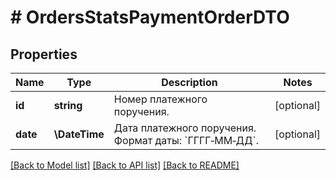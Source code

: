 # # OrdersStatsPaymentOrderDTO

## Properties

Name | Type | Description | Notes
------------ | ------------- | ------------- | -------------
**id** | **string** | Номер платежного поручения. | [optional]
**date** | **\DateTime** | Дата платежного поручения. Формат даты: &#x60;ГГГГ‑ММ‑ДД&#x60;. | [optional]

[[Back to Model list]](../../README.md#models) [[Back to API list]](../../README.md#endpoints) [[Back to README]](../../README.md)
